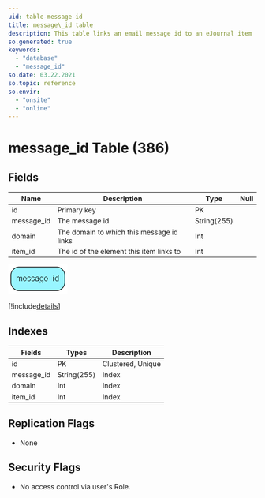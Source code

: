 ```yaml
---
uid: table-message-id
title: message\_id table
description: This table links an email message id to an eJournal item
so.generated: true
keywords:
  - "database"
  - "message_id"
so.date: 03.22.2021
so.topic: reference
so.envir:
  - "onsite"
  - "online"
---
```


# message\_id Table (386)

## Fields

| Name | Description | Type | Null |
|------|-------------|------|:----:|
|id|Primary key|PK| |
|message\_id|The message id|String(255)| |
|domain|The domain to which this message id links|Int| |
|item\_id|The id of the element this item links to|Int| |


![message_id table relationship diagram](./media/message_id.png)

[!include[details](./includes/message-id.md)]

## Indexes

| Fields | Types | Description |
|--------|-------|-------------|
|id |PK |Clustered, Unique |
|message\_id |String(255) |Index |
|domain |Int |Index |
|item\_id |Int |Index |

## Replication Flags

* None

## Security Flags

* No access control via user's Role.

